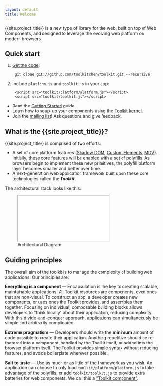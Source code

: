 ```yaml
---
layout: default
title: Welcome
---
```


<p class="lead">
{{site.project_title}} is a new type of library for the web, built on top of Web Components,
and designed to leverage the evolving web platform on modern browsers.
</p>

## Quick start

1. [Get the code](/getting-the-code.html):

        git clone git://github.com/toolkitchen/toolkit.git --recursive

2. Include `platform.js` and `toolkit.js` in your app:

        <script src="toolkit/platform/platform.js"></script>
        <script src="toolkit/toolkit.js"></script>

- Read the [Getting Started](/getting-started.html) guide.
- Learn how to soup-up your components using the [Toolkit kernel](/toolkit-kernel-explainer.html).
- Join the [mailing list](/discuss.html)! Ask questions and give feedback.

## What is the {{site.project_title}}?

{{site.project_title}} is comprised of two efforts:

- A set of core platform features ([Shadow DOM](/platform/shadow-dom.html),
[Custom Elements](/platform/custom-elements.html), [MDV](/platform/mdv.html)).
Initially, these core features will be enabled with a set of polyfills. As browsers
begin to implement these new primitives, the polyfill platform layer becomes smaller and better over time.
- A next-generation web application framework built upon these core technologies called the **_Toolkit_**.

The architectural stack looks like this:

<figure id="architecture-diagram">
  <!-- <img src="/images/architecture-diagram.svg" alt="Architecture Diagram" titld="Architecture Diagram"> -->
  <iframe src="/images/architecture-diagram.svg?{{'now' | date: "%Y%m%d"}}" seamless></iframe>
  <figcaption>Architectural Diagram</figcaption>
</figure>

## Guiding principles

The overall aim of the toolkit is to manage the complexity of building web applications. Our principles are:

**Everything is a component** — Encapsulation is the key to creating scalable, maintainable applications. All Toolkit resources are components, even ones that are non-visual. To construct an app, a developer creates new components, or uses ones the Toolkit provides, and assembles them together. Focusing on individual, composable building blocks allows developers to "think locally" about their application, reducing complexity. With this divide-and-conquer approach, applications can simultaneously be simple and arbitrarily complicated.

**Extreme pragmatism** — Developers should write the **minimum** amount of code possible to create their application. Anything repetitive should be re-factored into a component, handled by the Toolkit itself, or added into the browser platform itself. The Toolkit provides simple syntax without reducing features, and avoids boilerplate wherever possible.

**Salt to taste** —  Use as much or as little of the framework as you wish. An application can choose to only load `toolkit/platform/platform.js` to take advantage of the polyfills, or add `toolkit/toolkit.js` to
provide extra batteries for web components. We call this a ["Toolkit component"](/toolkit-kernel-explainer.html).

